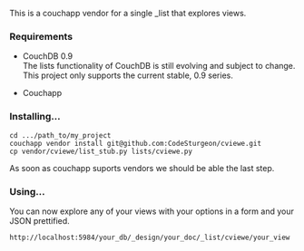 This is a couchapp vendor for a single \_list that explores views.  
 
### Requirements
- CouchDB 0.9  
The lists functionality of CouchDB is still evolving and subject to change. This project only supports the current stable, 0.9 series.

- Couchapp
 
### Installing...  
  
    cd .../path_to/my_project
    couchapp vendor install git@github.com:CodeSturgeon/cviewe.git
    cp vendor/cviewe/list_stub.py lists/cviewe.py
  
As soon as couchapp suports vendors we should be able the last step.

### Using...
  
You can now explore any of your views with your options in a form and your JSON prettified.

    http://localhost:5984/your_db/_design/your_doc/_list/cviewe/your_view
